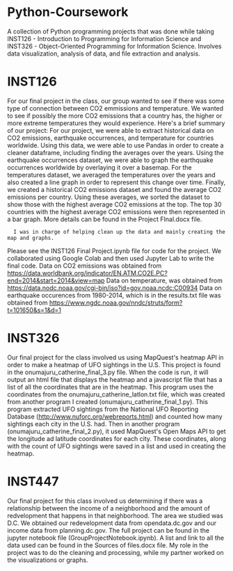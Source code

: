 # Python-Coursework
A collection of Python programming projects that was done while taking INST126 - Introduction to Programming for Information Science and INST326 - Object-Oriented Programming for Information Science. Involves data visualization, analysis of data, and file extraction and analysis.

# INST126
For our final project in the class, our group wanted to see if there was some type of connection between CO2 emmissions and temperature.
We wanted to see if possibly the more CO2 emissions that a country has, the higher or more extreme temperatures they would experience. 
Here's a brief summary of our project: 
      For our project, we were able to extract historical data on CO2 emissions, earthquake occurrences, and temperature for countries           worldwide. Using this data, we were able to use Pandas in order to create a cleaner dataframe, including finding the averages over         the years. Using the earthquake occurrences dataset, we were able to graph the earthquake occurrences worldwide by overlaying it           over a basemap. For the temperatures dataset, we averaged the temperatures over the years and also created a line graph in order to         represent this change over time. Finally, we created a historical CO2 emissions dataset and found the average CO2 emissions per             country. Using these averages, we sorted the dataset to show those with the highest average CO2 emissions at the top. The top 30           countries with the highest average CO2 emissions were then represented in a bar graph. More details can be found in the                     Project FInal.docx file. 
      
      I was in charge of helping clean up the data and mainly creating the map and graphs.
Please see the INST126 Final Project.ipynb file for code for the project. We collaborated using Google Colab and then used Jupyter Lab to write the final code.
Data on CO2 emissions was obtained from https://data.worldbank.org/indicator/EN.ATM.CO2E.PC?end=2014&start=2014&view=map 
Data on temperature, was obtained from https://data.nodc.noaa.gov/cgi-bin/iso?id=gov.noaa.ncdc:C00934 
Data on earthquake occurences from 1980-2014, which is in the results.txt file was obtained from https://www.ngdc.noaa.gov/nndc/struts/form?t=101650&s=1&d=1 

# INST326
Our final project for the class involved us using MapQuest's heatmap API in order to make a heatmap of UFO sightings in the U.S. This project is found in the onumajuru_catherine_final_3.py file. When the code is run, it will output an html file that displays the heatmap and a javascript file that has a list of all the coordinates that are in the heatmap. This program uses the coordinates from the onumajuru_catherine_latlon.txt file, which was created from another program I created (onumajuru_catherine_final_1.py). This program extracted UFO sightings from the National UFO Reporting Database (http://www.nuforc.org/webreports.html) and counted how many sightings each city in the U.S. had. Then in another program (onumajuru_catherine_final_2.py), it used MapQuest's Open Maps API to get the longitude ad latitude coordinates for each city. These coordinates, along with the count of UFO sightings were saved in a list and used in creating the heatmap. 

# INST447
Our final project for this class involved us determining if there was a relationship between the income of a neighborhood and the amount of redvelopment that happens in that neighborhood. The area we studied was D.C. We obtained our redevelopment data from opendata.dc.gov and our income data from planning.dc.gov. The full project can be found in the jupyter notebook file (GroupProjectNotebook.ipynb). A list and link to all the data used can be found in the Sources of files.docx file. My role in the project was to do the cleaning and processing, while my partner worked on the visualizations or graphs. 
